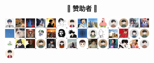 <div align="center">
  <h2 align="center">🎉 赞助者 🎉</h2>
</div>

<p align="left">
  <a href="https://github.com/Cc-Edit" title='就是你个城' target="_blank" rel="noopener noreferrer">
    <img alt="就是你个城" src="https://github.com/Cc-Edit/Cc-Edit/blob/main/public/sponsor/jsngc.png" width="30">
  </a>
  <a href="https://github.com/Cc-Edit" title='daigang666' target="_blank" rel="noopener noreferrer">
    <img alt="daigang666" src="https://github.com/Cc-Edit/Cc-Edit/blob/main/public/sponsor/daigang666.jpg" width="30">
  </a>
  <a href="https://github.com/Cc-Edit" title='dh' target="_blank" rel="noopener noreferrer">
     <img alt="dh" src="https://github.com/Cc-Edit/Cc-Edit/blob/main/public/sponsor/dh.png" width="30">
  </a>
  <a href="https://github.com/Cc-Edit" title='ty' target="_blank" rel="noopener noreferrer">
    <img alt="ty" src="https://github.com/Cc-Edit/Cc-Edit/blob/main/public/sponsor/ty.png" width="30">
  </a>
  <a href="https://github.com/Cc-Edit" title='洒脱' target="_blank" rel="noopener noreferrer">
    <img alt="洒脱~" src="https://github.com/Cc-Edit/Cc-Edit/blob/main/public/sponsor/st.png" width="30">
  </a>
  <a href="https://github.com/Cc-Edit" title='心有灵犀' target="_blank" rel="noopener noreferrer">
     <img alt="心有灵犀" src="https://github.com/Cc-Edit/Cc-Edit/blob/main/public/sponsor/xylx.png" width="30">
  </a>

  <a href='https://github.com/Cc-Edit' title='zee' target='_blank' rel='noopener noreferrer'>
    <img alt='zee' src='https://github.com/Cc-Edit/Cc-Edit/blob/main/public/sponsor/backers-1684259743.png' width='30'>
  </a>

  <a href='https://github.com/Cc-Edit' title='#' target='_blank' rel='noopener noreferrer'>
    <img alt='#' src='https://github.com/Cc-Edit/Cc-Edit/blob/main/public/sponsor/0001.png' width='30'>
  </a>

  <a href='https://github.com/Cc-Edit' title='Amotion' target='_blank' rel='noopener noreferrer'>
    <img alt='Amotion' src='https://github.com/Cc-Edit/Cc-Edit/blob/main/public/sponsor/backers-1684743443.png' width='30'>
  </a>
  
  <a href='https://github.com/Cc-Edit' title='聂爬爬Y_🍉' target='_blank' rel='noopener noreferrer'>
    <img alt='聂爬爬Y_🍉' src='https://github.com/Cc-Edit/Cc-Edit/blob/main/public/sponsor/img.png' width='30'>
  </a>  

  <a href='https://github.com/Cc-Edit' title='hty' target='_blank' rel='noopener noreferrer'>
    <img alt='hty' src='https://github.com/Cc-Edit/Cc-Edit/blob/main/public/sponsor/backers-1684826242.png' width='30'>
  </a>

  <a href='https://github.com/Cc-Edit' title='YI' target='_blank' rel='noopener noreferrer'>
    <img alt='YI' src='https://github.com/Cc-Edit/Cc-Edit/blob/main/public/sponsor/backers-1684979450.png' width='30'>
  </a>
  
  <a href='https://github.com/Cc-Edit' title='伎俩' target='_blank' rel='noopener noreferrer'>
    <img alt='伎俩' src='https://github.com/Cc-Edit/Cc-Edit/blob/main/public/sponsor/head.png' width='30'>
  </a>

  <a href='https://github.com/Cc-Edit' title='臭四四' target='_blank' rel='noopener noreferrer'>
    <img alt='臭四四' src='https://github.com/Cc-Edit/Cc-Edit/blob/main/public/sponsor/head1.png' width='30'>
  </a>

  <a href='https://github.com/Cc-Edit' title='youa' target='_blank' rel='noopener noreferrer'>
    <img alt='youa' src='https://github.com/Cc-Edit/Cc-Edit/blob/main/public/sponsor/head2.png' width='30'>
  </a>

  <a href='https://github.com/Cc-Edit' title='阿俊' target='_blank' rel='noopener noreferrer'>
    <img alt='阿俊' src='https://github.com/Cc-Edit/Cc-Edit/blob/main/public/sponsor/ajun.png' width='30'>
  </a>
  
  <a href='https://github.com/Cc-Edit' title='ableﾍ😈ﾍ' target='_blank' rel='noopener noreferrer'>
    <img alt='ableﾍ😈ﾍ' src='https://github.com/Cc-Edit/Cc-Edit/blob/main/public/sponsor/ab.png' width='30'>
  </a>

  <a href='https://github.com/Cc-Edit' title='二 月 ²⁰²³' target='_blank' rel='noopener noreferrer'>
    <img alt='二 月 ²⁰²³' src='https://github.com/Cc-Edit/Cc-Edit/blob/main/public/sponsor/ey.png' width='30'>
  </a>

  <a href='https://github.com/Cc-Edit' title='冰火凌云' target='_blank' rel='noopener noreferrer'>
    <img alt='冰火凌云' src='https://github.com/Cc-Edit/Cc-Edit/blob/main/public/sponsor/bhly.png' width='30'>
  </a>
  
  <a href='https://github.com/Cc-Edit' title='Exception' target='_blank' rel='noopener noreferrer'>
    <img alt='Exception' src='https://github.com/Cc-Edit/Cc-Edit/blob/main/public/sponsor/ex.png' width='30'>
  </a>

  <a href='https://github.com/Cc-Edit' title='没有人比我的头像还帅了吧' target='_blank' rel='noopener noreferrer'>
    <img alt='没有人比我的头像还帅了吧' src='https://github.com/Cc-Edit/Cc-Edit/blob/main/public/sponsor/tx.png' width='30'>
  </a>
  
  <a href='https://github.com/Cc-Edit' title='weboob' target='_blank' rel='noopener noreferrer'>
    <img alt='weboob' src='https://github.com/Cc-Edit/Cc-Edit/blob/main/public/sponsor/weboob.png' width='30'>
  </a>

  <a href='https://github.com/Cc-Edit' title='凉豆仁。' target='_blank' rel='noopener noreferrer'>
    <img alt='凉豆仁。' src='https://github.com/Cc-Edit/Cc-Edit/blob/main/public/sponsor/ldr.png' width='30'>
  </a>

  <a href='https://github.com/Cc-Edit' title='日富一日' target='_blank' rel='noopener noreferrer'>
    <img alt='日富一日' src='https://github.com/Cc-Edit/Cc-Edit/blob/main/public/sponsor/rfyr.png' width='30'>
  </a>

  <a href='https://github.com/Cc-Edit' title='Can' target='_blank' rel='noopener noreferrer'>
    <img alt='Can' src='https://github.com/Cc-Edit/Cc-Edit/blob/main/public/sponsor/Can.png' width='30'>
  </a>

  <a href='https://github.com/Cc-Edit' title='守拙' target='_blank' rel='noopener noreferrer'>
    <img alt='守拙' src='https://github.com/Cc-Edit/Cc-Edit/blob/main/public/sponsor/sz.png' width='30'>
  </a>

  <a href='https://github.com/Cc-Edit' title='Betty1' target='_blank' rel='noopener noreferrer'>
    <img alt='Betty1' src='https://github.com/Cc-Edit/Cc-Edit/blob/main/public/sponsor/backers-1691046869.png' width='30'>
  </a>

  <a href='https://ccedit.com' title='洛' target='_blank' rel='noopener noreferrer'>
    <img alt='洛' src='https://github.com/Cc-Edit/Cc-Edit/blob/main/public/sponsor/backers-1691049747.png' width='30'>
  </a>

  <a href='https://ccedit.com' title='🍭' target='_blank' rel='noopener noreferrer'>
    <img alt='🍭' src='https://github.com/Cc-Edit/Cc-Edit/blob/main/public/sponsor/backers-1691545655.png' width='30'>
  </a>

  <a href='https://ccedit.com' title='安' target='_blank' rel='noopener noreferrer'>
    <img alt='安' src='https://github.com/Cc-Edit/Cc-Edit/blob/main/public/sponsor/backers-1694249226.png' width='30'>
  </a>

  <a href='https://ccedit.com' title='陈加信' target='_blank' rel='noopener noreferrer'>
    <img alt='陈加信' src='https://github.com/Cc-Edit/Cc-Edit/blob/main/public/sponsor/backers-1694249272.png' width='30'>
  </a>

  <a href='https://ccedit.com' title='honorsuper' target='_blank' rel='noopener noreferrer'>
    <img alt='honorsuper' src='https://github.com/Cc-Edit/Cc-Edit/blob/main/public/sponsor/backers-1695005436.png' width='30'>
  </a>

  <a href='https://ccedit.com' title='C.K.' target='_blank' rel='noopener noreferrer'>
    <img alt='C.K.' src='https://github.com/Cc-Edit/Cc-Edit/blob/main/public/sponsor/backers-1695097418.png' width='30'>
  </a>

  <a href='https://ccedit.com' title='花生' target='_blank' rel='noopener noreferrer'>
    <img alt='花生' src='https://github.com/Cc-Edit/Cc-Edit/blob/main/public/sponsor/backers-1695284868.png' width='30'>
  </a>

  <a href='https://ccedit.com' title='维子' target='_blank' rel='noopener noreferrer'>
    <img alt='维子' src='https://github.com/Cc-Edit/Cc-Edit/blob/main/public/sponsor/backers-1695723754.png' width='30'>
  </a>

  <a href='https://ccedit.com' title='大智' target='_blank' rel='noopener noreferrer'>
    <img alt='大智' src='https://github.com/Cc-Edit/Cc-Edit/blob/main/public/sponsor/backers-1695777123.png' width='30'>
  </a>

  <a href='https://ccedit.com' title='冻柠葡萄' target='_blank' rel='noopener noreferrer'>
    <img alt='冻柠葡萄' src='https://github.com/Cc-Edit/Cc-Edit/blob/main/public/sponsor/backers-1696081335.png' width='30'>
  </a>

  <a href='https://ccedit.com' title='北海小七' target='_blank' rel='noopener noreferrer'>
    <img alt='北海小七' src='https://github.com/Cc-Edit/Cc-Edit/blob/main/public/sponsor/backers-1696081336.png' width='30'>
  </a>

  <a href='https://ccedit.com' title='jenkin_infj-a' target='_blank' rel='noopener noreferrer'>
    <img alt='jenkin_infj-a' src='https://github.com/Cc-Edit/Cc-Edit/blob/main/public/sponsor/backers-1699253589.png' width='30'>
  </a>

  <a href='https://ccedit.com' title='^_^' target='_blank' rel='noopener noreferrer'>
    <img alt='^_^' src='https://github.com/Cc-Edit/Cc-Edit/blob/main/public/sponsor/backers-1699585815.png' width='30'>
  </a>

  <a href='https://ccedit.com' title='豪' target='_blank' rel='noopener noreferrer'>
    <img alt='豪' src='https://github.com/Cc-Edit/Cc-Edit/blob/main/public/sponsor/backers-1701311189.png' width='30'>
  </a>

  <a href='https://ccedit.com' title='--' target='_blank' rel='noopener noreferrer'>
    <img alt='--' src='https://github.com/Cc-Edit/Cc-Edit/blob/main/public/sponsor/backers-1701420087.png' width='30'>
  </a>

  <a href='https://ccedit.com' title='律政先锋' target='_blank' rel='noopener noreferrer'>
    <img alt='律政先锋' src='https://github.com/Cc-Edit/Cc-Edit/blob/main/public/sponsor/backers-1701669912.png' width='30'>
  </a>
</p>
